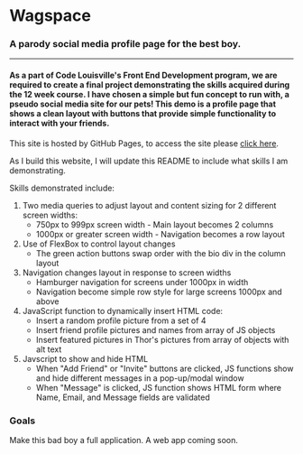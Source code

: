 # Wagspace
### A parody social media profile page for the best boy.
---------------------------------------------------------
#### As a part of Code Louisville's Front End Development program, we are required to create a final project demonstrating the skills acquired during the 12 week course. I have chosen a simple but fun concept to run with, a pseudo social media site for our pets! This demo is a profile page that shows a clean layout with buttons that provide simple functionality to interact with your friends.

This site is hosted by GitHub Pages, to access the site please [click here](https://clarakheinz.github.io/Wagspace/).

As I build this website, I will update this README to include what skills I am demonstrating.

Skills demonstrated include:

1. Two media queries to adjust layout and content sizing for 2 different screen widths:
    * 750px to 999px screen width - Main layout becomes 2 columns
    * 1000px or greater screen width - Navigation becomes a row layout
2. Use of FlexBox to control layout changes
    * The green action buttons swap order with the bio div in the column layout
3. Navigation changes layout in response to screen widths
    * Hamburger navigation for screens under 1000px in width 
    * Navigation become simple row style for large screens 1000px and above
4. JavaScript function to dynamically insert HTML code:
    * Insert a random profile picture from a set of 4
    * Insert friend profile pictures and names from array of JS objects
    * Insert featured pictures in Thor's pictures from array of objects with alt text
5. Javscript to show and hide HTML
    * When "Add Friend" or "Invite" buttons are clicked, JS functions show and hide different messages in a pop-up/modal window
    * When "Message" is clicked, JS function shows HTML form where Name, Email, and Message fields are validated
  

### Goals
Make this bad boy a full application. A web app coming soon.
